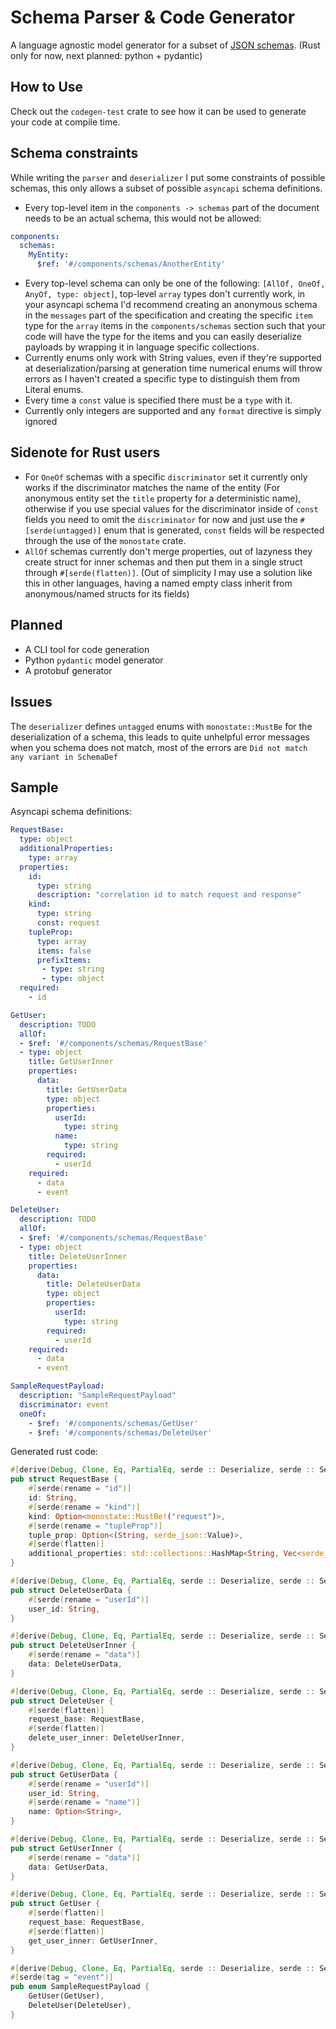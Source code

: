 # Schema Parser & Code Generator
A language agnostic model generator for a subset of [JSON schemas](https://json-schema.org/specification-links.html#draft-7). (Rust only for now, next planned: python + pydantic)

## How to Use
Check out the `codegen-test` crate to see how it can be used to generate your code at compile time.

## Schema constraints
While writing the `parser` and `deserializer` I put some constraints of possible schemas, this only allows a subset of possible `asyncapi` schema definitions.
- Every top-level item in the `components -> schemas` part of the document needs to be an actual schema, this would not be allowed:
```yaml
components:
  schemas:
    MyEntity:
      $ref: '#/components/schemas/AnotherEntity'
```
- Every top-level schema can only be one of the following: `[AllOf, OneOf, AnyOf, type: object]`, top-level `array` types don't currently work, in your asyncapi schema I'd recommend creating an anonymous schema in the `messages` part
of the specification and creating the specific `item` type for the `array` items in the `components/schemas` section such that your code will have the type for the items and you can easily deserialize payloads by wrapping it in language specific collections.
- Currently enums only work with String values, even if they're supported at deserialization/parsing at generation time numerical enums will throw errors as I haven't created a specific type to distinguish them from Literal enums.
- Every time a `const` value is specified there must be a `type` with it.
- Currently only integers are supported and any `format` directive is simply ignored
## Sidenote for Rust users
- For `OneOf` schemas with a specific `discriminator` set it currently only works if the discriminator matches the name of the entity (For anonymous entity set the `title` property for a deterministic name), otherwise if you use special values for the discriminator inside of `const` fields you need to omit the `discriminator` for now and just use the `#[serde(untagged)]` enum that is generated, `const` fields will be respected through the use of the `monostate` crate.
- `AllOf` schemas currently don't merge properties, out of lazyness they create struct for inner schemas and then put them in a single struct through `#[serde(flatten)]`. (Out of simplicity I may use a solution like this in other languages, having a named empty class inherit from anonymous/named structs for its fields)
## Planned
- A CLI tool for code generation
- Python `pydantic` model generator
- A protobuf generator

## Issues
The `deserializer` defines `untagged` enums with `monostate::MustBe` for the deserialization of a schema, this leads to quite unhelpful error messages when you schema does not match, most of the errors are `Did not match any variant in SchemaDef`

## Sample
Asyncapi schema definitions:

```yaml
RequestBase:
  type: object
  additionalProperties:
    type: array
  properties:
    id:
      type: string
      description: "correlation id to match request and response"
    kind:
      type: string
      const: request
    tupleProp:
      type: array
      items: false
      prefixItems:
       - type: string
       - type: object
  required:
    - id

GetUser:
  description: TODO
  allOf:
  - $ref: '#/components/schemas/RequestBase'
  - type: object
    title: GetUserInner
    properties:
      data:
        title: GetUserData
        type: object
        properties:
          userId:
            type: string
          name:
            type: string
        required:
          - userId
    required:
      - data
      - event

DeleteUser:
  description: TODO
  allOf:
  - $ref: '#/components/schemas/RequestBase'
  - type: object
    title: DeleteUserInner
    properties:
      data:
        title: DeleteUserData
        type: object
        properties:
          userId:
            type: string
        required:
          - userId
    required:
      - data
      - event

SampleRequestPayload:
  description: "SampleRequestPayload"
  discriminator: event
  oneOf:
    - $ref: '#/components/schemas/GetUser'
    - $ref: '#/components/schemas/DeleteUser'
```
Generated rust code:
```rust
#[derive(Debug, Clone, Eq, PartialEq, serde :: Deserialize, serde :: Serialize)]
pub struct RequestBase {
    #[serde(rename = "id")]
    id: String,
    #[serde(rename = "kind")]
    kind: Option<monostate::MustBe!("request")>,
    #[serde(rename = "tupleProp")]
    tuple_prop: Option<(String, serde_json::Value)>,
    #[serde(flatten)]
    additional_properties: std::collections::HashMap<String, Vec<serde_json::Value>>,
}

#[derive(Debug, Clone, Eq, PartialEq, serde :: Deserialize, serde :: Serialize)]
pub struct DeleteUserData {
    #[serde(rename = "userId")]
    user_id: String,
}

#[derive(Debug, Clone, Eq, PartialEq, serde :: Deserialize, serde :: Serialize)]
pub struct DeleteUserInner {
    #[serde(rename = "data")]
    data: DeleteUserData,
}

#[derive(Debug, Clone, Eq, PartialEq, serde :: Deserialize, serde :: Serialize)]
pub struct DeleteUser {
    #[serde(flatten)]
    request_base: RequestBase,
    #[serde(flatten)]
    delete_user_inner: DeleteUserInner,
}

#[derive(Debug, Clone, Eq, PartialEq, serde :: Deserialize, serde :: Serialize)]
pub struct GetUserData {
    #[serde(rename = "userId")]
    user_id: String,
    #[serde(rename = "name")]
    name: Option<String>,
}

#[derive(Debug, Clone, Eq, PartialEq, serde :: Deserialize, serde :: Serialize)]
pub struct GetUserInner {
    #[serde(rename = "data")]
    data: GetUserData,
}

#[derive(Debug, Clone, Eq, PartialEq, serde :: Deserialize, serde :: Serialize)]
pub struct GetUser {
    #[serde(flatten)]
    request_base: RequestBase,
    #[serde(flatten)]
    get_user_inner: GetUserInner,
}

#[derive(Debug, Clone, Eq, PartialEq, serde :: Deserialize, serde :: Serialize)]
#[serde(tag = "event")]
pub enum SampleRequestPayload {
    GetUser(GetUser),
    DeleteUser(DeleteUser),
}
```

